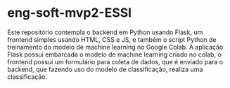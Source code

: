 # eng-soft-mvp2-ESSI

Este repositório contempla o backend em Python usando Flask, um frontend simples usando HTML, CSS e JS, e também o script Python de treinamento do modelo de machine learning no Google Colab.
A aplicação Flask possui embarcada o modelo de machine learning criado no colab, o frontend possui um formulário para coleta de dados, que é enviado para o backend, que fazendo uso do modelo de classificação, realiza uma classificação.
